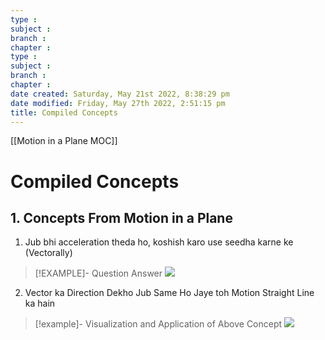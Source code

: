 ```yaml
---
type : 
subject : 
branch :
chapter :
type : 
subject : 
branch :
chapter :
date created: Saturday, May 21st 2022, 8:38:29 pm
date modified: Friday, May 27th 2022, 2:51:15 pm
title: Compiled Concepts
---
```

[[Motion in a Plane MOC]]
# Compiled Concepts

## 1. Concepts From Motion in a Plane

1. Jub bhi acceleration theda ho, koshish karo use seedha karne ke (Vectorally)
>[!EXAMPLE]- Question Answer
>![](https://i.imgur.com/aggob1w.png)

2. Vector ka Direction Dekho Jub Same Ho Jaye toh Motion Straight Line ka hain
>[!example]- Visualization and Application of Above Concept
>![](https://i.imgur.com/zHJIPe8.png)
